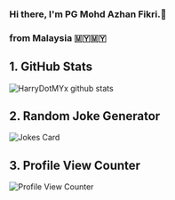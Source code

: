 ### Hi there, I'm PG Mohd Azhan Fikri.👋
###  from Malaysia 🇲🇾🇲🇾


## 1. GitHub Stats
![HarryDotMYx github stats](https://github-readme-stats.vercel.app/api?username=HarryDotMYx&count_private=true)

## 2. Random Joke Generator
![Jokes Card](https://readme-jokes.vercel.app/api)
## 3. Profile View Counter
![Profile View Counter](https://komarev.com/ghpvc/?username=HarryDotMYx)



<!--
**HarryDotMYx/HarryDotMYx** is a ✨ _special_ ✨ repository because its `README.md` (this file) appears on your GitHub profile.

Here are some ideas to get you started:


- 🔭 I’m currently working on ...
- 🌱 I’m currently learning ...
- 👯 I’m looking to collaborate on ...
- 🤔 I’m looking for help with ...
- 💬 Ask me about ...
- 📫 How to reach me: ...
- 😄 Pronouns: ...
- ⚡ Fun fact: ...
-->

